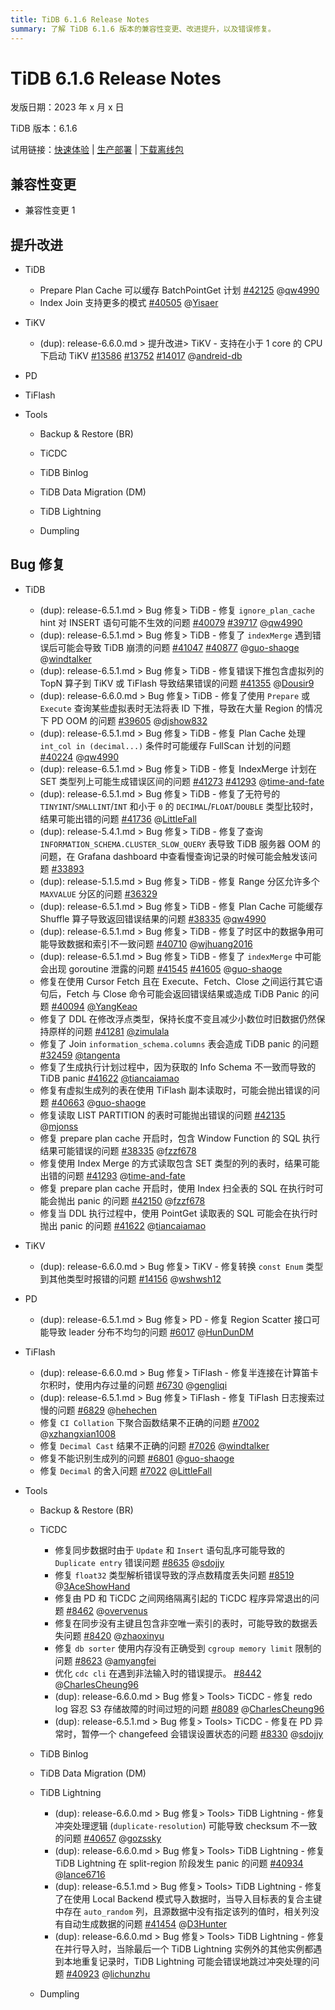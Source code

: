 ```yaml
---
title: TiDB 6.1.6 Release Notes
summary: 了解 TiDB 6.1.6 版本的兼容性变更、改进提升，以及错误修复。
---
```


# TiDB 6.1.6 Release Notes

发版日期：2023 年 x 月 x 日

TiDB 版本：6.1.6

试用链接：[快速体验](https://docs.pingcap.com/zh/tidb/v6.1/quick-start-with-tidb) | [生产部署](https://docs.pingcap.com/zh/tidb/v6.1/production-deployment-using-tiup) | [下载离线包](https://cn.pingcap.com/product-community/?version=v6.1.6#version-list)

## 兼容性变更

- 兼容性变更 1

## 提升改进

+ TiDB
	- Prepare Plan Cache 可以缓存 BatchPointGet 计划 [#42125](https://github.com/pingcap/tidb/issues/42125) @[qw4990](https://github.com/qw4990)
	- Index Join 支持更多的模式 [#40505](https://github.com/pingcap/tidb/issues/40505) @[Yisaer](https://github.com/Yisaer)

+ TiKV

    - (dup): release-6.6.0.md > 提升改进> TiKV - 支持在小于 1 core 的 CPU 下启动 TiKV [#13586](https://github.com/tikv/tikv/issues/13586) [#13752](https://github.com/tikv/tikv/issues/13752) [#14017](https://github.com/tikv/tikv/issues/14017) @[andreid-db](https://github.com/andreid-db)

+ PD

+ TiFlash

+ Tools

    + Backup & Restore (BR)

    + TiCDC

    + TiDB Binlog

    + TiDB Data Migration (DM)

    + TiDB Lightning

    + Dumpling

## Bug 修复

+ TiDB

    - (dup): release-6.5.1.md > Bug 修复> TiDB - 修复 `ignore_plan_cache` hint 对 INSERT 语句可能不生效的问题 [#40079](https://github.com/pingcap/tidb/issues/40079) [#39717](https://github.com/pingcap/tidb/issues/39717) @[qw4990](https://github.com/qw4990)
    - (dup): release-6.5.1.md > Bug 修复> TiDB - 修复了 `indexMerge` 遇到错误后可能会导致 TiDB 崩溃的问题 [#41047](https://github.com/pingcap/tidb/issues/41047) [#40877](https://github.com/pingcap/tidb/issues/40877) @[guo-shaoge](https://github.com/guo-shaoge) @[windtalker](https://github.com/windtalker)
    - (dup): release-6.5.1.md > Bug 修复> TiDB - 修复错误下推包含虚拟列的 TopN 算子到 TiKV 或 TiFlash 导致结果错误的问题 [#41355](https://github.com/pingcap/tidb/issues/41355) @[Dousir9](https://github.com/Dousir9)
    - (dup): release-6.6.0.md > Bug 修复> TiDB - 修复了使用 `Prepare` 或 `Execute` 查询某些虚拟表时无法将表 ID 下推，导致在大量 Region 的情况下 PD OOM 的问题 [#39605](https://github.com/pingcap/tidb/issues/39605) @[djshow832](https://github.com/djshow832)
    - (dup): release-6.5.1.md > Bug 修复> TiDB - 修复 Plan Cache 处理 `int_col in (decimal...)` 条件时可能缓存 FullScan 计划的问题 [#40224](https://github.com/pingcap/tidb/issues/40224) @[qw4990](https://github.com/qw4990)
    - (dup): release-6.5.1.md > Bug 修复> TiDB - 修复 IndexMerge 计划在 SET 类型列上可能生成错误区间的问题 [#41273](https://github.com/pingcap/tidb/issues/41273) [#41293](https://github.com/pingcap/tidb/issues/41293) @[time-and-fate](https://github.com/time-and-fate)
    - (dup): release-6.5.1.md > Bug 修复> TiDB - 修复了无符号的 `TINYINT`/`SMALLINT`/`INT` 和小于 `0` 的 `DECIMAL`/`FLOAT`/`DOUBLE` 类型比较时，结果可能出错的问题 [#41736](https://github.com/pingcap/tidb/issues/41736) @[LittleFall](https://github.com/LittleFall)
    - (dup): release-5.4.1.md > Bug 修复> TiDB - 修复了查询 `INFORMATION_SCHEMA.CLUSTER_SLOW_QUERY` 表导致 TiDB 服务器 OOM 的问题，在 Grafana dashboard 中查看慢查询记录的时候可能会触发该问题 [#33893](https://github.com/pingcap/tidb/issues/33893)
    - (dup): release-5.1.5.md > Bug 修复> TiDB - 修复 Range 分区允许多个 `MAXVALUE` 分区的问题 [#36329](https://github.com/pingcap/tidb/issues/36329)
    - (dup): release-6.5.1.md > Bug 修复> TiDB - 修复 Plan Cache 可能缓存 Shuffle 算子导致返回错误结果的问题 [#38335](https://github.com/pingcap/tidb/issues/38335) @[qw4990](https://github.com/qw4990)
    - (dup): release-6.5.1.md > Bug 修复> TiDB - 修复了时区中的数据争用可能导致数据和索引不一致问题 [#40710](https://github.com/pingcap/tidb/issues/40710) @[wjhuang2016](https://github.com/wjhuang2016)
    - (dup): release-6.5.1.md > Bug 修复> TiDB - 修复了 `indexMerge` 中可能会出现 goroutine 泄露的问题 [#41545](https://github.com/pingcap/tidb/issues/41545) [#41605](https://github.com/pingcap/tidb/issues/41605) @[guo-shaoge](https://github.com/guo-shaoge)
    - 修复在使用 Cursor Fetch 且在 Execute、Fetch、Close 之间运行其它语句后，Fetch 与 Close 命令可能会返回错误结果或造成 TiDB Panic 的问题 [#40094](https://github.com/pingcap/tidb/issues/40094) [@YangKeao](https://github.com/YangKeao)
    - 修复了 DDL 在修改浮点类型，保持长度不变且减少小数位时旧数据仍然保持原样的问题 [#41281](https://github.com/pingcap/tidb/issues/41281) [@zimulala](https://github.com/zimulala)
    - 修复了 Join `information_schema.columns` 表会造成 TiDB panic 的问题 [#32459](https://github.com/pingcap/tidb/issues/32459) [@tangenta](https://github.com/tangenta)
    - 修复了生成执行计划过程中，因为获取的 Info Schema 不一致而导致的 TiDB panic [#41622](https://github.com/pingcap/tidb/issues/41622) [@tiancaiamao](https://github.com/tiancaiamao)
    - 修复有虚拟生成列的表在使用 TiFlash 副本读取时，可能会抛出错误的问题 [#40663](https://github.com/pingcap/tidb/issues/40663) @[guo-shaoge](https://github.com/guo-shaoge)
    - 修复读取 LIST PARTITION 的表时可能抛出错误的问题 [#42135](https://github.com/pingcap/tidb/issues/42135) @[mjonss](https://github.com/mjonss)
    - 修复 prepare plan cache 开启时，包含 Window Function 的 SQL 执行结果可能错误的问题 [#38335](https://github.com/pingcap/tidb/issues/38335) @[fzzf678](https://github.com/fzzf678)
    - 修复使用 Index Merge 的方式读取包含 SET 类型的列的表时，结果可能出错的问题 [#41293](https://github.com/pingcap/tidb/issues/41293) @[time-and-fate](https://github.com/time-and-fate)
    - 修复 prepare plan cache 开启时，使用 Index 扫全表的 SQL 在执行时可能会抛出 panic 的问题 [#42150](https://github.com/pingcap/tidb/issues/42150) @[fzzf678](https://github.com/fzzf678)
    - 修复当 DDL 执行过程中，使用 PointGet 读取表的 SQL 可能会在执行时抛出 panic 的问题 [#41622](https://github.com/pingcap/tidb/issues/41622) @[tiancaiamao](https://github.com/tiancaiamao)

+ TiKV

    - (dup): release-6.6.0.md > Bug 修复> TiKV - 修复转换 `const Enum` 类型到其他类型时报错的问题 [#14156](https://github.com/tikv/tikv/issues/14156) @[wshwsh12](https://github.com/wshwsh12)

+ PD

    - (dup): release-6.5.1.md > Bug 修复> PD - 修复 Region Scatter 接口可能导致 leader 分布不均匀的问题 [#6017](https://github.com/tikv/pd/issues/6017) @[HunDunDM](https://github.com/HunDunDM)

+ TiFlash

    - (dup): release-6.6.0.md > Bug 修复> TiFlash - 修复半连接在计算笛卡尔积时，使用内存过量的问题 [#6730](https://github.com/pingcap/tiflash/issues/6730) @[gengliqi](https://github.com/gengliqi)
    - (dup): release-6.5.1.md > Bug 修复> TiFlash - 修复 TiFlash 日志搜索过慢的问题 [#6829](https://github.com/pingcap/tiflash/issues/6829) @[hehechen](https://github.com/hehechen)
    - 修复 `CI Collation` 下聚合函数结果不正确的问题 [#7002](https://github.com/pingcap/tiflash/pull/7002) @[xzhangxian1008](https://github.com/xzhangxian1008)
    - 修复 `Decimal Cast` 结果不正确的问题 [#7026](https://github.com/pingcap/tiflash/pull/7026) @[windtalker](https://github.com/windtalker)
    - 修复不能识别生成列的问题 [#6801](https://github.com/pingcap/tiflash/issues/6801) @[guo-shaoge](https://github.com/guo-shaoge)
    - 修复 `Decimal` 的舍入问题 [#7022](https://github.com/pingcap/tiflash/issues/7022) @[LittleFall](https://github.com/LittleFall)

+ Tools

    + Backup & Restore (BR)

    + TiCDC
        - 修复同步数据时由于 `Update` 和 `Insert` 语句乱序可能导致的 `Duplicate entry` 错误问题 [#8635](https://github.com/pingcap/tiflow/pull/8635) @[sdojjy](https://github.com/sojjy)
        - 修复 `float32` 类型解析错误导致的浮点数精度丢失问题 [#8519](https://github.com/pingcap/tiflow/pull/8519) @[3AceShowHand](https://github.com/3AceShowHand)
        - 修复由 PD 和 TiCDC 之间网络隔离引起的 TiCDC 程序异常退出的问题 [#8462](https://github.com/pingcap/tiflow/pull/8642) @[overvenus](https://github.com/overvenus)
        - 修复在同步没有主键且包含非空唯一索引的表时，可能导致的数据丢失问题 [#8420](https://github.com/pingcap/tiflow/issues/8420) @[zhaoxinyu](https://github.com/zhaoxinyu)
        - 修复 `db sorter` 使用内存没有正确受到 `cgroup memory limit` 限制的问题 [#8623](https://github.com/pingcap/tiflow/pull/8623) @[amyangfei](https://github.com/amyangfei)
        - 优化 `cdc cli` 在遇到非法输入时的错误提示。 [#8442](https://github.com/pingcap/tiflow/pull/8442) @[CharlesCheung96](https://github.com/CharlesCheung96)
        - (dup): release-6.6.0.md > Bug 修复> Tools> TiCDC - 修复 redo log 容忍 S3 存储故障的时间过短的问题 [#8089](https://github.com/pingcap/tiflow/issues/8089) @[CharlesCheung96](https://github.com/CharlesCheung96)
        - (dup): release-6.5.1.md > Bug 修复> Tools> TiCDC - 修复在 PD 异常时，暂停一个 changefeed 会错误设置状态的问题 [#8330](https://github.com/pingcap/tiflow/issues/8330) @[sdojjy](https://github.com/sdojjy)

    + TiDB Binlog

    + TiDB Data Migration (DM)

    + TiDB Lightning

        - (dup): release-6.6.0.md > Bug 修复> Tools> TiDB Lightning - 修复冲突处理逻辑 (`duplicate-resolution`) 可能导致 checksum 不一致的问题 [#40657](https://github.com/pingcap/tidb/issues/40657) @[gozssky](https://github.com/gozssky)
        - (dup): release-6.6.0.md > Bug 修复> Tools> TiDB Lightning - 修复 TiDB Lightning 在 split-region 阶段发生 panic 的问题 [#40934](https://github.com/pingcap/tidb/issues/40934) @[lance6716](https://github.com/lance6716)
        - (dup): release-6.5.1.md > Bug 修复> Tools> TiDB Lightning - 修复了在使用 Local Backend 模式导入数据时，当导入目标表的复合主键中存在 `auto_random` 列，且源数据中没有指定该列的值时，相关列没有自动生成数据的问题 [#41454](https://github.com/pingcap/tidb/issues/41454) @[D3Hunter](https://github.com/D3Hunter)
        - (dup): release-6.6.0.md > Bug 修复> Tools> TiDB Lightning - 修复在并行导入时，当除最后一个 TiDB Lightning 实例外的其他实例都遇到本地重复记录时，TiDB Lightning 可能会错误地跳过冲突处理的问题 [#40923](https://github.com/pingcap/tidb/issues/40923) @[lichunzhu](https://github.com/lichunzhu)

    + Dumpling
